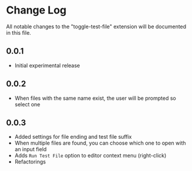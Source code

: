 # Change Log

All notable changes to the "toggle-test-file" extension will be documented in this file.

## 0.0.1

- Initial experimental release

## 0.0.2

- When files with the same name exist, the user will be prompted so select one

## 0.0.3

- Added settings for file ending and test file suffix
- When multiple files are found, you can choose which one to open with an input field
- Adds ```Run Test File``` option to editor context menu (right-click)
- Refactorings